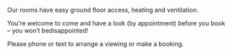 Our rooms have easy ground floor access, heating and ventilation.

You’re welcome to come and have a look (by appointment) before you book – you won’t bedisappointed!

Please phone or text to arrange a viewing or make a booking.
